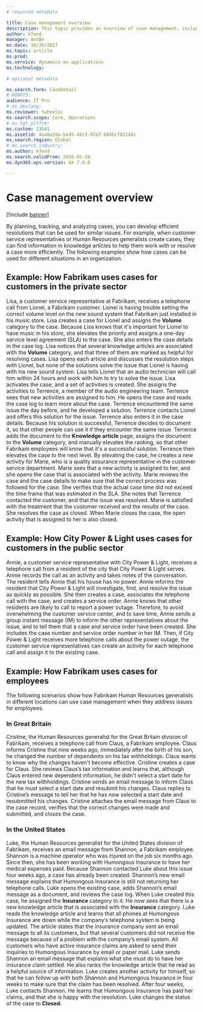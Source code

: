 ```yaml
---
# required metadata

title: Case management overview
description: This topic provides an overview of case management, including planning, tracking, and analyzing, in Microsoft Dynamics AX. 
author: kfend
manager: AnnBe
ms.date: 10/26/2017
ms.topic: article
ms.prod: 
ms.service: dynamics-ax-applications
ms.technology: 

# optional metadata

ms.search.form: CaseDetail
# ROBOTS: 
audience: IT Pro
# ms.devlang: 
ms.reviewer: twheeloc
ms.search.scope: Core, Operations
# ms.tgt_pltfrm: 
ms.custom: 23541
ms.assetid: 4aa0a2da-be45-4dc3-97bf-b84bcf83144c
ms.search.region: Global
# ms.search.industry: 
ms.author: kfend
ms.search.validFrom: 2016-02-28
ms.dyn365.ops.version: AX 7.0.0

---
```


# Case management overview

[!include [banner](../includes/banner.md)]

By planning, tracking, and analyzing cases, you can develop efficient resolutions that can be used for similar issues. For example, when customer service representatives or Human Resources generalists create cases, they can find information in knowledge articles to help them work with or resolve a case more efficiently. The following examples show how cases can be used for different situations in an organization.

## Example: How Fabrikam uses cases for customers in the private sector
Lisa, a customer service representative at Fabrikam, receives a telephone call from Lionel, a Fabrikam customer. Lionel is having trouble setting the correct volume level on the new sound system that Fabrikam just installed in his music store. Lisa creates a case for Lionel and assigns the **Volume** category to the case. Because Lisa knows that it's important for Lionel to have music in his store, she elevates the priority and assigns a one-day service level agreement (SLA) to the case. She also enters the case details in the case log. Lisa notices that several knowledge articles are associated with the **Volume** category, and that three of them are marked as helpful for resolving cases. Lisa opens each article and discusses the resolution steps with Lionel, but none of the solutions solve the issue that Lionel is having with his new sound system. Lisa tells Lionel that an audio technician will call him within 24 hours and work with him to try to solve the issue. Lisa activates the case, and a set of activities is created. She assigns the activities to Terrence, a member of the audio engineering team. Terrence sees that new activities are assigned to him. He opens the case and reads the case log to learn more about the case. Terrence encountered the same issue the day before, and he developed a solution. Terrence contacts Lionel and offers this solution for the issue. Terrence also enters it in the case details. Because his solution is successful, Terrence decides to document it, so that other people can use it if they encounter the same issue. Terrence adds the document to the **Knowledge article** page, assigns the document to the **Volume** category, and manually elevates the ranking, so that other Fabrikam employees will know that it's a successful solution. Terrence then elevates the case to the next level. By elevating the case, he creates a new activity for Marie, who is a quality assurance representative in the customer service department. Marie sees that a new activity is assigned to her, and she opens the case that is associated with the activity. Marie reviews the case and the case details to make sure that the correct process was followed for the case. She verifies that the actual case time did not exceed the time frame that was estimated in the SLA. She notes that Terrence contacted the customer, and that the issue was resolved. Marie is satisfied with the treatment that the customer received and the results of the case. She resolves the case as closed. When Marie closes the case, the open activity that is assigned to her is also closed.

## Example: How City Power & Light uses cases for customers in the public sector
Annie, a customer service representative with City Power & Light, receives a telephone call from a resident of the city that City Power & Light serves. Annie records the call as an activity and takes notes of the conversation. The resident tells Annie that his house has no power. Annie informs the resident that City Power & Light will investigate, find, and resolve the issue as quickly as possible. She then creates a case, associates the telephone call with the case, and creates a service order. Annie knows that other residents are likely to call to report a power outage. Therefore, to avoid overwhelming the customer service center, and to save time, Annie sends a group instant message (IM) to inform the other representatives about the issue, and to tell them that a case and service order have been created. She includes the case number and service order number in her IM. Then, if City Power & Light receives more telephone calls about the power outage, the customer service representatives can create an activity for each telephone call and assign it to the existing case.

## Example: How Fabrikam uses cases for employees
The following scenarios show how Fabrikam Human Resources generalists in different locations can use case management when they address issues for employees.

### In Great Britain

Cristine, the Human Resources generalist for the Great Britain division of Fabrikam, receives a telephone call from Claus, a Fabrikam employee. Claus informs Cristine that nine weeks ago, immediately after the birth of his son, he changed the number of dependents on his tax withholdings. Claus wants to know why the changes haven't become effective. Cristine creates a case for Claus. She reviews Claus’s tax information and learns that, although Claus entered new dependent information, he didn't select a start date for the new tax withholdings. Cristine sends an email message to inform Claus that he must select a start date and resubmit his changes. Claus replies to Cristine’s message to tell her that he has now selected a start date and resubmitted his changes. Cristine attaches the email message from Claus to the case record, verifies that the correct changes were made and submitted, and closes the case.

### In the United States

Luke, the Human Resources generalist for the United States division of Fabrikam, receives an email message from Shannon, a Fabrikam employee. Shannon is a machine operator who was injured on the job six months ago. Since then, she has been working with Humongous Insurance to have her medical expenses paid. Because Shannon contacted Luke about this issue four weeks ago, a case has already been created. Shannon’s new email message explains that Humongous Insurance is still not returning her telephone calls. Luke opens the existing case, adds Shannon’s email message as a document, and reviews the case log. When Luke created this case, he assigned the **Insurance** category to it. He now sees that there is a new knowledge article that is associated with the **Insurance** category. Luke reads the knowledge article and learns that all phones at Humongous Insurance are down while the company’s telephone system is being updated. The article states that the insurance company sent an email message to all its customers, but that several customers did not receive the message because of a problem with the company’s email system. All customers who have active insurance claims are asked to send their inquiries to Humongous Insurance by email or paper mail. Luke sends Shannon an email message that explains what she must do to have her insurance claim settled. He also ranks the knowledge article that he read as a helpful source of information. Luke creates another activity for himself, so that he can follow up with both Shannon and Humongous Insurance in four weeks to make sure that the claim has been resolved. After four weeks, Luke contacts Shannon. He learns that Humongous Insurance has paid her claims, and that she is happy with the resolution. Luke changes the status of the case to **Closed**.



